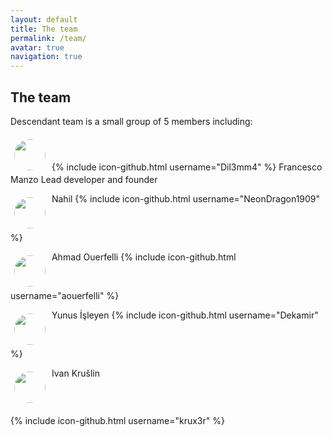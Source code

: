 ```yaml
---
layout: default
title: The team
permalink: /team/
avatar: true
navigation: true
---
```


## The team


Descendant team is a small group of 5 members including:  



<p><img src="https://i.ibb.co/CVNtSYp/dil3mm4.jpg" style="border-radius: 50%; padding:6px; width:50px; height:50px;" align="top;"/> 
  {% include icon-github.html username="Dil3mm4" %}
Francesco Manzo
Lead developer and founder</p> 

<p><img src="https://i.ibb.co/VqjR8wF/nahil.jpg" style="border-radius: 50%; padding:6px; width:50px; height:50px;" align="top"/> Nahil  {% include icon-github.html username="NeonDragon1909" %}</p>

<p><img src="https://avatars3.githubusercontent.com/u/11808979?s=400&v=4" style="border-radius: 50%; padding:6px; width:50px; height:50px;" align="top"/> Ahmad Ouerfelli  {% include icon-github.html username="aouerfelli" %}</p>

<p><img src="https://i.ibb.co/f9gCwDv/yunus.jpg" style="border-radius: 50%; padding:6px; width:50px; height:50px;" align="top"/> Yunus İşleyen  {% include icon-github.html username="Dekamir" %}</p>

<p><img src="https://i.ibb.co/sgctdnV/krule.jpg" style="border-radius: 50%; padding:6px; width:50px; height:50px;" align="top"/> 
  Ivan Krušlin  
  
  {% include icon-github.html username="krux3r" %}</p>




